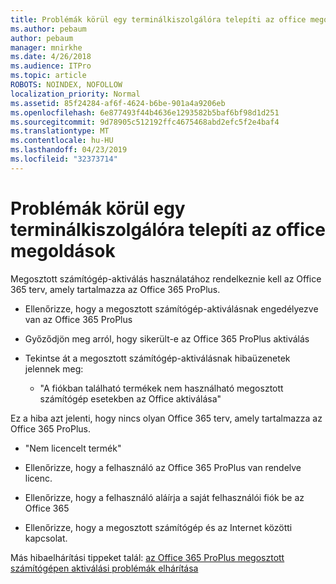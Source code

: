 ```yaml
---
title: Problémák körül egy terminálkiszolgálóra telepíti az office megoldások
ms.author: pebaum
author: pebaum
manager: mnirkhe
ms.date: 4/26/2018
ms.audience: ITPro
ms.topic: article
ROBOTS: NOINDEX, NOFOLLOW
localization_priority: Normal
ms.assetid: 85f24284-af6f-4624-b6be-901a4a9206eb
ms.openlocfilehash: 6e877493f44b4636e1293582b5baf6bf98d1d251
ms.sourcegitcommit: 9d78905c512192ffc4675468abd2efc5f2e4baf4
ms.translationtype: MT
ms.contentlocale: hu-HU
ms.lasthandoff: 04/23/2019
ms.locfileid: "32373714"
---
```

# <a name="solutions-for-issues-around-installing-office-on-a-terminal-server"></a>Problémák körül egy terminálkiszolgálóra telepíti az office megoldások

Megosztott számítógép-aktiválás használatához rendelkeznie kell az Office 365 terv, amely tartalmazza az Office 365 ProPlus.
  
- Ellenőrizze, hogy a megosztott számítógép-aktiválásnak engedélyezve van az Office 365 ProPlus
    
- Győződjön meg arról, hogy sikerült-e az Office 365 ProPlus aktiválás
    
- Tekintse át a megosztott számítógép-aktiválásnak hibaüzenetek jelennek meg:
    
  - "A fiókban található termékek nem használható megosztott számítógép esetekben az Office aktiválása"
  
Ez a hiba azt jelenti, hogy nincs olyan Office 365 terv, amely tartalmazza az Office 365 ProPlus.
    
  - "Nem licencelt termék"
    
  - Ellenőrizze, hogy a felhasználó az Office 365 ProPlus van rendelve licenc.
    
  - Ellenőrizze, hogy a felhasználó aláírja a saját felhasználói fiók be az Office 365
    
  - Ellenőrizze, hogy a megosztott számítógép és az Internet közötti kapcsolat.
    
Más hibaelhárítási tippeket talál: [az Office 365 ProPlus megosztott számítógépen aktiválási problémák elhárítása](https://docs.microsoft.com/DeployOffice/troubleshoot-issues-with-shared-computer-activation-for-office-365-proplus)
  

